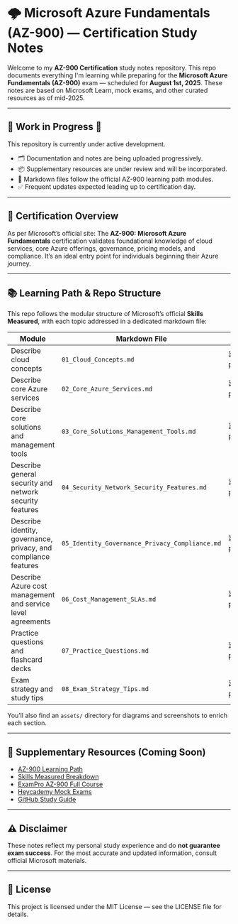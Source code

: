 # 🌩️ Microsoft Azure Fundamentals (AZ-900) — Certification Study Notes

Welcome to my **AZ-900 Certification** study notes repository. This repo documents everything I'm learning while preparing for the **Microsoft Azure Fundamentals (AZ-900)** exam — scheduled for **August 1st, 2025**. These notes are based on Microsoft Learn, mock exams, and other curated resources as of mid-2025.

---

## 🚧 Work in Progress 🚧

This repository is currently under active development.

- 🗂️ Documentation and notes are being uploaded progressively.
- 📦 Supplementary resources are under review and will be incorporated.
- 📁 Markdown files follow the official AZ-900 learning path modules.
- ✅ Frequent updates expected leading up to certification day.

---

## 🎯 Certification Overview

As per Microsoft’s official site: The **AZ-900: Microsoft Azure Fundamentals** certification validates foundational knowledge of cloud services, core Azure offerings, governance, pricing models, and compliance. It’s an ideal entry point for individuals beginning their Azure journey.

---

## 📚 Learning Path & Repo Structure

This repo follows the modular structure of Microsoft’s official **Skills Measured**, with each topic addressed in a dedicated markdown file:

| Module                                                            | Markdown File                                  | Status         |
|-------------------------------------------------------------------|------------------------------------------------|----------------|
| Describe cloud concepts                                           | `01_Cloud_Concepts.md`                         | ⏳ Pending      |
| Describe core Azure services                                      | `02_Core_Azure_Services.md`                    | ⏳ Pending      |
| Describe core solutions and management tools                      | `03_Core_Solutions_Management_Tools.md`        | ⏳ Pending      |
| Describe general security and network security features           | `04_Security_Network_Security_Features.md`     | ⏳ Pending      |
| Describe identity, governance, privacy, and compliance features   | `05_Identity_Governance_Privacy_Compliance.md` | ⏳ Pending      |
| Describe Azure cost management and service level agreements       | `06_Cost_Management_SLAs.md`                   | ⏳ Pending      |
| Practice questions and flashcard decks                            | `07_Practice_Questions.md`                     | ⏳ Pending      |
| Exam strategy and study tips                                      | `08_Exam_Strategy_Tips.md`                     | ⏳ Pending      |

You’ll also find an `assets/` directory for diagrams and screenshots to enrich each section.

---

## 🧪 Supplementary Resources (Coming Soon)

- [AZ-900 Learning Path](https://learn.microsoft.com/en-us/credentials/certifications/resources/study-guides/az-900)
- [Skills Measured Breakdown](https://learn.microsoft.com/en-us/certifications/exams/az-900/#skills-measured)
- [ExamPro AZ-900 Full Course](https://www.youtube.com/watch?v=NKEFWyqJ5XA)
- [Heycademy Mock Exams](https://heycademy.com/en/azure-fundamentals-exam-guide/)
- [GitHub Study Guide](https://github.com/vicjor/az-900)

---

## ⚠️ Disclaimer

These notes reflect my personal study experience and do **not guarantee exam success**. For the most accurate and updated information, consult official Microsoft materials.

---

## 📜 License

This project is licensed under the MIT License — see the LICENSE file for details.
